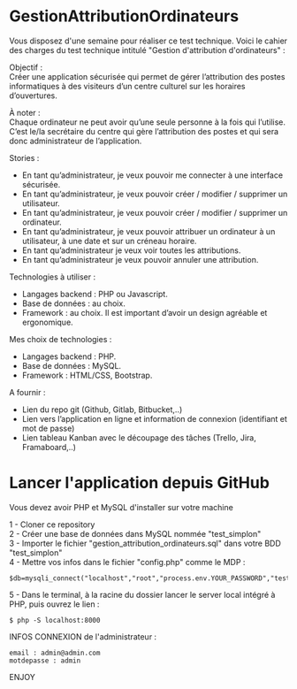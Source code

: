 # GestionAttributionOrdinateurs

Vous disposez d'une semaine pour réaliser ce test technique.
Voici le cahier des charges du test technique intitulé "Gestion d'attribution d'ordinateurs" :

Objectif :  
Créer une application sécurisée qui permet de gérer l’attribution des postes informatiques à des
visiteurs d’un centre culturel sur les horaires d’ouvertures.

À noter :  
Chaque ordinateur ne peut avoir qu’une seule personne à la fois qui l’utilise.  
C’est le/la secrétaire du centre qui gère l’attribution des postes et qui sera donc administrateur de l’application.

Stories :
- En tant qu’administrateur, je veux pouvoir me connecter à une interface sécurisée.
- En tant qu’administrateur, je veux pouvoir créer / modifier / supprimer un utilisateur.
- En tant qu’administrateur, je veux pouvoir créer / modifier / supprimer un ordinateur.
- En tant qu’administrateur, je veux pouvoir attribuer un ordinateur à un utilisateur, à une date et sur un créneau horaire.
- En tant qu’administrateur je veux voir toutes les attributions.
- En tant qu’administrateur je veux pouvoir annuler une attribution.

Technologies à utiliser :
- Langages backend : PHP ou Javascript.
- Base de données : au choix.
- Framework : au choix. Il est important d’avoir un design agréable et ergonomique.

Mes choix de technologies :
- Langages backend : PHP.
- Base de données : MySQL.
- Framework : HTML/CSS, Bootstrap.

A fournir :
- Lien du repo git (Github, Gitlab, Bitbucket,..)
- Lien vers l’application en ligne et information de connexion (identifiant et mot de passe)
- Lien tableau Kanban avec le découpage des tâches (Trello, Jira, Framaboard,..)

# Lancer l'application depuis GitHub

Vous devez avoir PHP et MySQL d'installer sur votre machine

1 - Cloner ce repository  
2 - Créer une base de données dans MySQL nommée "test_simplon"  
3 - Importer le fichier "gestion_attribution_ordinateurs.sql" dans votre BDD "test_simplon"  
4 - Mettre vos infos dans le fichier "config.php" comme le MDP :   
````
$db=mysqli_connect("localhost","root","process.env.YOUR_PASSWORD","test_simplon"); 
````
5 - Dans le terminal, à la racine du dossier lancer le server local intégré à PHP, puis ouvrez le lien :
````
$ php -S localhost:8000
````

INFOS CONNEXION de l'administrateur :
````
email : admin@admin.com  
motdepasse : admin
````

ENJOY
